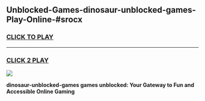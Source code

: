 
## Unblocked-Games-dinosaur-unblocked-games-Play-Online-#srocx
<h3>
<a href="https://premium.freeplayer.one?title=dinosaur-unblocked-games&ref=27F">CLICK TO PLAY</a></h3>
<hr>

<h3>
<a href="https://premium.freeplayer.one?title=dinosaur-unblocked-games&ref=27F">CLICK 2 PLAY</a>
  
</h3>

<a href="https://premium.freeplayer.one?title=dinosaur-unblocked-games&ref=27F"><img src="https://clearcache.store/games.png"></a>


**dinosaur-unblocked-games games unblocked: Your Gateway to Fun and Accessible Online Gaming**
